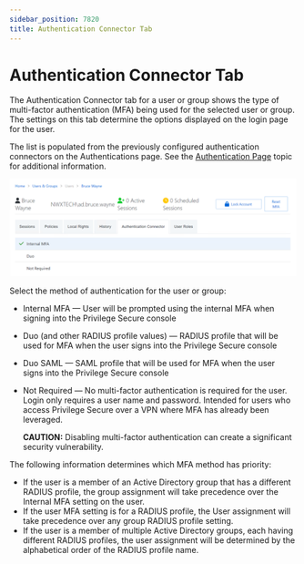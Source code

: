 ```yaml
---
sidebar_position: 7820
title: Authentication Connector Tab
---
```


# Authentication Connector Tab

The Authentication Connector tab for a user or group shows the type of multi-factor authentication (MFA) being used for the selected user or group. The settings on this tab determine the options displayed on the login page for the user.

The list is populated from the previously configured authentication connectors on the Authentications page. See the [Authentication Page](../../../Configuration/Page/Authentication "Authentication Page") topic for additional information.

![Users Authentication Connector Tab](../../../../../../../../../static/images/PrivilegeSecure_4.2/Content/Resources/Images/PrivilegeSecure/AccessManagement/Admin/Policy/UsersGroups/UserAuthenticationTab.png "Users Authentication Connector Tab")

Select the method of authentication for the user or group:

* Internal MFA — User will be prompted using the internal MFA when signing into the Privilege Secure console
* Duo (and other RADIUS profile values) — RADIUS profile that will be used for MFA when the user signs into the Privilege Secure console
* Duo SAML — SAML profile that will be used for MFA when the user signs into the Privilege Secure console
* Not Required — No multi-factor authentication is required for the user. Login only requires a user name and password. Intended for users who access Privilege Secure over a VPN where MFA has already been leveraged.

  **CAUTION:** Disabling multi-factor authentication can create a significant security vulnerability.

The following information determines which MFA method has priority:

* If the user is a member of an Active Directory group that has a different RADIUS profile, the group assignment will take precedence over the Internal MFA setting on the user.
* If the user MFA setting is for a RADIUS profile, the User assignment will take precedence over any group RADIUS profile setting.
* If the user is a member of multiple Active Directory groups, each having different RADIUS profiles, the user assignment will be determined by the alphabetical order of the RADIUS profile name.